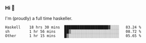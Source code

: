 ### Hi 👋

I'm (proudly) a full time haskeller.

<!--START_SECTION:waka-->

```text
Haskell    18 hrs 30 mins  ████████████████████▓░░░░   83.24 %
sh         1 hr 56 mins    ██▒░░░░░░░░░░░░░░░░░░░░░░   08.72 %
Other      1 hr 15 mins    █▒░░░░░░░░░░░░░░░░░░░░░░░   05.65 %
```

<!--END_SECTION:waka-->
